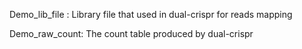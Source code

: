 Demo_lib_file : Library file that used in dual-crispr for reads mapping

Demo_raw_count: The count table produced by dual-crispr
